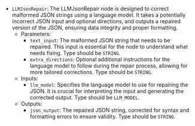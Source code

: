 - `LLMJsonRepair`: The LLMJsonRepair node is designed to correct malformed JSON strings using a language model. It takes a potentially incorrect JSON input and optional directions, and outputs a repaired version of the JSON, ensuring data integrity and proper formatting.
    - Parameters:
        - `text_input`: The malformed JSON string that needs to be repaired. This input is essential for the node to understand what needs fixing. Type should be `STRING`.
        - `extra_directions`: Optional additional instructions for the language model to follow during the repair process, allowing for more tailored corrections. Type should be `STRING`.
    - Inputs:
        - `llm_model`: Specifies the language model to use for repairing the JSON. It is crucial for interpreting the input and generating the corrected output. Type should be `LLM_MODEL`.
    - Outputs:
        - `json_output`: The repaired JSON string, corrected for syntax and formatting errors to ensure validity. Type should be `STRING`.

